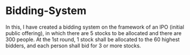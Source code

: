 # Bidding-System
In this, I have created a bidding system on the framework of an IPO (initial public offering), in which there are 5 stocks to be allocated and there are 300 people. At the 1st round, 1 stock shall be allocated to the 60 highest bidders, and each person shall bid for 3 or more stocks.
